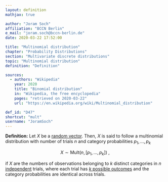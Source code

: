 ```yaml
---
layout: definition
mathjax: true

author: "Joram Soch"
affiliation: "BCCN Berlin"
e_mail: "joram.soch@bccn-berlin.de"
date: 2020-03-22 17:52:00

title: "Multinomial distribution"
chapter: "Probability Distributions"
section: "Multivariate discrete distributions"
topic: "Multinomial distribution"
definition: "Definition"

sources:
  - authors: "Wikipedia"
    year: 2020
    title: "Binomial distribution"
    in: "Wikipedia, the free encyclopedia"
    pages: "retrieved on 2020-03-22"
    url: "https://en.wikipedia.org/wiki/Multinomial_distribution"

def_id: "D47"
shortcut: "mult"
username: "JoramSoch"
---
```



**Definition:** Let $X$ be a [random vector](/D/rvec). Then, $X$ is said to follow a multinomial distribution with number of trials $n$ and category probabilities $p_1, \ldots, p_k$

$$ \label{eq:mult}
X \sim \mathrm{Mult}(n, \left[p_1, \ldots, p_k \right]) \; ,
$$

if $X$ are the numbers of observations belonging to $k$ distinct categories in $n$ [independent](/D/ind) trials, where each trial has [$k$ possible outcomes](/D/cat) and the category probabilities are identical across trials.